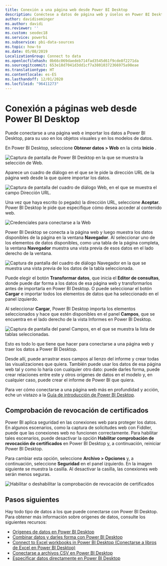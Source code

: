 ```yaml
---
title: Conexión a una página web desde Power BI Desktop
description: Conéctese a datos de página web y úselos en Power BI Desktop fácilmente.
author: davidiseminger
ms.author: davidi
ms.reviewer: ''
ms.custom: seodec18
ms.service: powerbi
ms.subservice: pbi-data-sources
ms.topic: how-to
ms.date: 05/08/2019
LocalizationGroup: Connect to data
ms.openlocfilehash: 0b66c069daedeb714fad3545d61f9cde8f2271da
ms.sourcegitcommit: 653e18d7041d3dd1cf7a38010372366975a98eae
ms.translationtype: HT
ms.contentlocale: es-ES
ms.lasthandoff: 12/01/2020
ms.locfileid: "96411273"
---
```

# <a name="connect-to-webpages-from-power-bi-desktop"></a>Conexión a páginas web desde Power BI Desktop

Puede conectarse a una página web e importar los datos a Power BI Desktop, para su uso en los objetos visuales y en los modelos de datos.

En Power BI Desktop, seleccione **Obtener datos > Web** en la cinta **Inicio** .

![Captura de pantalla de Power BI Desktop en la que se muestra la selección de Web.](media/desktop-connect-to-web/connect-to-web-01.png)

Aparece un cuadro de diálogo en el que se le pide la dirección URL de la página web desde la que quiere importar los datos.

![Captura de pantalla del cuadro de diálogo Web, en el que se muestra el campo Dirección URL.](media/desktop-connect-to-web/connect-to-web-02.png)

Una vez que haya escrito (o pegado) la dirección URL, seleccione **Aceptar**. Power BI Desktop le pide que especifique cómo desea acceder al contenido web.

![Credenciales para conectarse a la Web](media/desktop-connect-to-web/connect-to-web-03.png)

Power BI Desktop se conecta a la página web y luego muestra los datos disponibles de la página en la ventana **Navegador**. Al seleccionar uno de los elementos de datos disponibles, como una tabla de la página completa, la ventana **Navegador** muestra una vista previa de esos datos en el lado derecho de la ventana.

![Captura de pantalla del cuadro de diálogo Navegador en la que se muestra una vista previa de los datos de la tabla seleccionada.](media/desktop-connect-to-web/connect-to-web-04.png)

Puede elegir el botón **Transformar datos**, que inicia el **Editor de consultas**, donde puede dar forma a los datos de esa página web y transformarlos antes de importarla en Power BI Desktop. O puede seleccionar el botón **Cargar** e importar todos los elementos de datos que ha seleccionado en el panel izquierdo.

Al seleccionar **Cargar**, Power BI Desktop importa los elementos seleccionados y hace que estén disponibles en el panel **Campos**, que se encuentra en el lado derecho de la vista Informes en Power BI Desktop.

![Captura de pantalla del panel Campos, en el que se muestra la lista de tablas seleccionadas.](media/desktop-connect-to-web/connect-to-web-05.png)

Esto es todo lo que tiene que hacer para conectarse a una página web y traer los datos a Power BI Desktop.

Desde allí, puede arrastrar esos campos al lienzo del informe y crear todas las visualizaciones que quiera. También puede usar los datos de esa página web tal y como lo haría con cualquier otro dato: puede darles forma, puede crear relaciones entre este y otros orígenes de datos en el modelo y, en cualquier caso, puede crear el informe de Power BI que quiera.

Para ver cómo conectarse a una página web más en profundidad y acción, eche un vistazo a la [Guía de introducción de Power BI Desktop](../fundamentals/desktop-getting-started.md).

## <a name="certificate-revocation-check"></a>Comprobación de revocación de certificados

Power BI aplica seguridad en las conexiones web para proteger los datos. En algunos escenarios, como la captura de solicitudes web con Fiddler, puede que las conexiones web no funcionen correctamente. Para habilitar tales escenarios, puede desactivar la opción **Habilitar comprobación de revocación de certificados** en Power BI Desktop y, a continuación, reiniciar Power BI Desktop. 

Para cambiar esta opción, seleccione **Archivo > Opciones** y, a continuación, seleccione **Seguridad** en el panel izquierdo. En la imagen siguiente se muestra la casilla. Al desactivar la casilla, las conexiones web serán menos seguras. 

![Habilitar o deshabilitar la comprobación de revocación de certificados](media/desktop-connect-to-web/connect-to-web-06.png)


## <a name="next-steps"></a>Pasos siguientes
Hay todo tipo de datos a los que puede conectarse con Power BI Desktop. Para obtener más información sobre orígenes de datos, consulte los siguientes recursos:

* [Orígenes de datos en Power BI Desktop](desktop-data-sources.md)
* [Combinar datos y darles forma con Power BI Desktop](desktop-shape-and-combine-data.md)
* [Connect to Excel workbooks in Power BI Desktop (Conectarse a libros de Excel en Power BI Desktop)](desktop-connect-excel.md)   
* [Conectarse a archivos CSV en Power BI Desktop](desktop-connect-csv.md)   
* [Especificar datos directamente en Power BI Desktop](desktop-enter-data-directly-into-desktop.md)   

